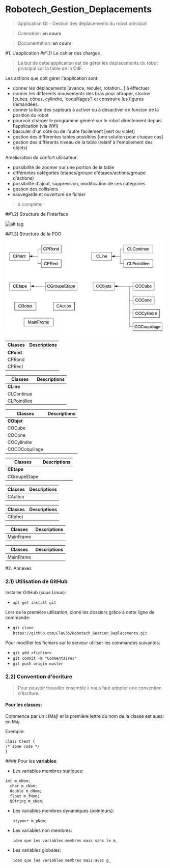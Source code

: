 # Robotech_Gestion_Deplacements
> Application Qt - Gestion des déplacements du robot principal

> Calendrier: **en cours**

> Documentation: **en cours**

#1. L'application
##1.1) Le cahier des charges

> Le but de cette application est de gérer les déplacements du robot principal sur la table de la CdF.

Les actions que doit gérer l'application sont:

- donner les déplacements [avance, reculer, rotation...] à éffectuer 
- donner les différents mouvements des bras pour attraper, stocker [cubes, cônes, cylindre, 'coquillages'] et construire les figures demandées.
- donner la liste des capteurs à activer ou à désactiver en foncion de la position du robot
- pourvoir charger le programme généré sur le robot directement depuis l'application (via Wifi)
- basculer d'un côté ou de l'autre facilement [vert ou violet]
- gestion des différentes tables possibles [une solution pour chaque cas]
- gestion des différents niveau de la table (relatif à l'empilement des objets)

Amélioration du confort utilisateur:

- possibilité de zoomer sur une portion de la table
- différentes catégories (etapes/groupe d'étapes/actions/groupe d'actions)
- possibilité d'ajout, suppression, modification de ces catégories
- gestion des collisions
- sauvegarde et ouverture de fichier


> à compléter

##1.2) Structure de l'interface

![alt tag](https://raw.githubusercontent.com/Clav36/Robotech_Gestion_Deplacements/master/pr%C3%A9sentation.png)

##1.3) Structure de la POO

![alt tag](https://raw.githubusercontent.com/Clav36/Robotech_Gestion_Deplacements/master/POO.png)

| Classes       | Descriptions   |
| ------------- | ------------- |
| **CPoint**    |   |
| CPRond        |   |
| CPRect        |   |

| Classes       | Descriptions   |
| ------------- | ------------- |
| **CLine**     |   |
| CLContinue    |   |
| CLPointillee  |   |

| Classes         | Descriptions   |
| --------------  | ------------- |
| **CObjet**      |   |
| COCube          |   |
| COCone          |   |
| COCylindre      |   |
| COCOCoquillage  |   |

| Classes       | Descriptions   |
| ------------- | ------------- |
| **CEtape**    |   |
| CGroupeEtape  |   |

| Classes       | Descriptions   |
| ------------- | ------------- |
| CAction       |   |

| Classes       | Descriptions   |
| ------------- | ------------- |
| CRobot        |   |

| Classes       | Descriptions   |
| ------------- | ------------- |
| MainFrame     |   |

| Classes       | Descriptions   |
| ------------- | ------------- |
| MainFrame     |   |
#2. Annexes
### 2.1) Utilisation de GitHub

Installer GitHub (sous Linux):

- `apt-get install git`

Lors de la première utilisation, cloné les dossiers grâce à cette ligne de commande:

- `git clone https://github.com/Clav36/Robotech_Gestion_Deplacements.git`
  
Pour modifier les fichiers sur le serveur utiliser les commandes suivantes:

- `git add <fichier>`
- `git commit -m "Commentaires"`
- `git push origin master`
  
### 2.2) Convention d'écriture

> Pour pouvoir travailler ensemble il nous faut adopter une convention d'écriture:

#### Pour les **classes**: 

Commence par un `C`(Maj) et la première lettre du nom de la classe est aussi en Maj. 

Exemple:

<pre><code>class CTest {
/* some code */
}</code></pre>


#### Pour les **variables**:
- Les variables membres statiques:
<pre><code>int m_nNom;
  char m_cNom;
  double m_dNom;
  float m_fNom;
  QString m_sNom;
</code></pre>

- Les variables membres dynamiques (pointeurs):

  `<type>* m_pNom;`

- Les variables non membres:
  
  `idem que les variables membres mais sans le m_`
  
- Les variables globales:

  `idem que les variables membres mais avec g_`




